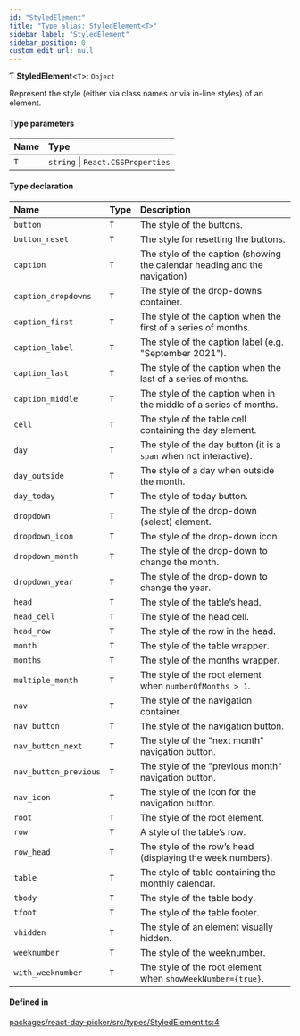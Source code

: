 ```yaml
---
id: "StyledElement"
title: "Type alias: StyledElement<T>"
sidebar_label: "StyledElement"
sidebar_position: 0
custom_edit_url: null
---
```


Ƭ **StyledElement**<`T`\>: `Object`

Represent the style (either via class names or via in-line styles) of an element.

#### Type parameters

| Name | Type |
| :------ | :------ |
| `T` | `string` \| `React.CSSProperties` |

#### Type declaration

| Name | Type | Description |
| :------ | :------ | :------ |
| `button` | `T` | The style of the buttons. |
| `button_reset` | `T` | The style for resetting the buttons. |
| `caption` | `T` | The style of the caption (showing the calendar heading and the navigation) |
| `caption_dropdowns` | `T` | The style of the drop-downs container. |
| `caption_first` | `T` | The style of the caption when the first of a series of months. |
| `caption_label` | `T` | The style of the caption label (e.g. "September 2021"). |
| `caption_last` | `T` | The style of the caption when the last of a series of months. |
| `caption_middle` | `T` | The style of the caption when in the middle of a series of months.. |
| `cell` | `T` | The style of the table cell containing the day element. |
| `day` | `T` | The style of the day button (it is a `span` when not interactive). |
| `day_outside` | `T` | The style of a day when outside the month. |
| `day_today` | `T` | The style of today button. |
| `dropdown` | `T` | The style of the drop-down (select) element. |
| `dropdown_icon` | `T` | The style of the drop-down icon. |
| `dropdown_month` | `T` | The style of the drop-down to change the month. |
| `dropdown_year` | `T` | The style of the drop-down to change the year. |
| `head` | `T` | The style of the table’s head. |
| `head_cell` | `T` | The style of the head cell. |
| `head_row` | `T` | The style of the row in the head. |
| `month` | `T` | The style of the table wrapper. |
| `months` | `T` | The style of the months wrapper. |
| `multiple_month` | `T` | The style of the root element when `numberOfMonths > 1`. |
| `nav` | `T` | The style of the navigation container. |
| `nav_button` | `T` | The style of the navigation button. |
| `nav_button_next` | `T` | The style of the "next month" navigation button. |
| `nav_button_previous` | `T` | The style of the "previous month" navigation button. |
| `nav_icon` | `T` | The style of the icon for the navigation button. |
| `root` | `T` | The style of the root element. |
| `row` | `T` | A style of the table’s row. |
| `row_head` | `T` | The style of the row’s head (displaying the week numbers). |
| `table` | `T` | The style of table containing the monthly calendar. |
| `tbody` | `T` | The style of the table body. |
| `tfoot` | `T` | The style of the table footer. |
| `vhidden` | `T` | The style of an element visually hidden. |
| `weeknumber` | `T` | The style of the weeknumber. |
| `with_weeknumber` | `T` | The style of the root element when `showWeekNumber={true}`. |

#### Defined in

[packages/react-day-picker/src/types/StyledElement.ts:4](https://github.com/gpbl/react-day-picker/blob/b5db746c/packages/react-day-picker/src/types/StyledElement.ts#L4)

